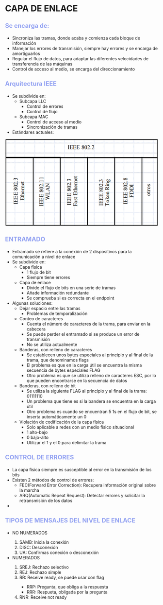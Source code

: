 # CAPA DE ENLACE

<style>
h3{
    color: #93a2f2;
    font-weight: bold;
    font-size: 20px;
}
</style>
<h3>Se encarga de:</h3>

- Sincroniza las tramas, donde acaba y comienza cada bloque de información
- Manejar los errores de transmisión, siempre hay errores y se encarga de amortiguarlos
- Regular el flujo de datos, para adaptar las diferentes velocidades de transferencia de las máquinas
- Control de acceso al medio, se encarga del direccionamiento

<h3>Arquitectura IEEE</h3>

- Se subdivide en:
    - Subcapa LLC
        - Control de errores
        - Control de flujo
    - Subcapa MAC
        - Control de acceso al medio
        - Sincronización de tramas
- Estándares actuales:

![IEEE estándares](IEEE_estandares.png)

<h3>ENTRAMADO</h3>

- Entramado se refiere a la conexión de 2 dispositivos para la comunicación a nivel de enlace
- Se subdivide en:
    - Capa física
        - 1 flujo de bit
        - Siempre tiene errores
    - Capa de enlace
        - Divide el flujo de bits en una serie de tramas
        - Añade información redundante
        - Se comprueba si es correcta en el endpoint
- Algunas soluciones:
    - Dejar espacio entre las tramas
        - Problemas de temporalización
    - Conteo de caracteres
        - Cuenta el número de caracteres de la trama, para enviar en la cabecera
        - Se puede perder el entramado si se produce un error de transmisión
        - No se utiliza actualmente
    - Banderas, con relleno de caracteres
        - Se establecen unos bytes especiales al principio y al final de la trama, que denominamos flags
        - El problema es que en la carga útil se encuentra la misma secuencia de bytes especiales FLAG
        - Otro problema es que se utiliza relleno de caracteres ESC, por lo que pueden encontrarse en la secuencia de datos
    - Banderas, con relleno de bit
        - Se utiliza la siguiente FLAG al principio y al final de la trama: 01111110
        - Un problema que tiene es si la bandera se encuentra en la carga útil
        - Otro problema es cuando se encuentran 5 1s en el flujo de bit, se inserta automáticamente un 0
    - Violación de codificación de la capa física
        - Solo aplicable a redes con un medio físico situacional
        - 1 alto-bajo
        - 0 bajo-alto
        - Utilizar el 1 y el 0 para delimitar la trama

<h3>CONTROL DE ERRORES</h3>

- La capa física siempre es susceptible al error en la transmisión de los bits
- Existen 2 métodos de control de errores:
    - FEC(Forward Error Correction): Recupera información original sobre la marcha
    - ARQ(Automatic Repeat Request): Detectar errores y solicitar la retransmisión de los datos
- 

<h3>TIPOS DE MENSAJES DEL NIVEL DE ENLACE</h3>

<ul>
    <li>NO NUMERADOS</li>
        <ol>
            <li>
                SAMB: Inicia la conexión
            </li>
            <li>
                DISC: Desconexión
            </li>
            <li>
                UA: Confirmas conexión o desconexión
            </li>
        </ol>
    <li>NUMERADOS</li>
        <ol>
            <li>
                SREJ: Rechazo selectivo
            </li>
            <li>
                REJ: Rechazo simple
            </li>
            <li>
                RR: Receive ready, se puede usar con flag
            </li>
                <ul>
                    <li>
                        RRP: Pregunta, que obliga a la respuesta
                    </li>
                    <li>
                        RRR: Respueta, obligada por la pregunta
                    </li>
                </ul>
            <li>
                RNR: Receive not ready
            </li>
        </ol>
</ul>
